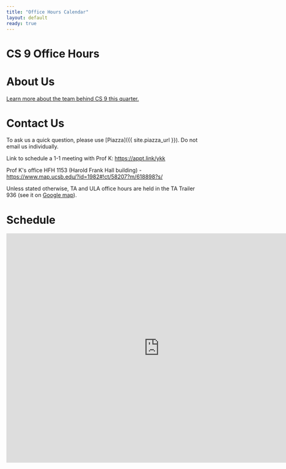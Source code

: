 ```yaml
---
title: "Office Hours Calendar"
layout: default
ready: true
---
```


<h1><strong>CS 9 Office Hours</strong></h1>

# About Us

[Learn more about the team behind CS 9 this quarter.](#)

# Contact Us

To ask us a quick question, please use [Piazza]({{ site.piazza_url }}). Do not email us individually.

Link to schedule a 1-1 meeting with Prof K: <https://appt.link/ykk>

Prof K's office	HFH 1153 (Harold Frank Hall building) - <https://www.map.ucsb.edu/?id=1982#!ct/58207?m/618898?s/>

Unless stated otherwise, TA and ULA office hours are held in the TA Trailer 936 (see it on [Google map](https://maps.app.goo.gl/7US8Hb3WXQw7MZma6)).


# Schedule

<iframe src="https://calendar.google.com/calendar/embed?src=c_f69bdf70e7fba3a0ab29f1e8d7fc2de5d596a2a33cfd03b829b0b1ec6568c768%40group.calendar.google.com&ctz=America%2FLos_Angeles" style="border: 0" width="800" height="600" frameborder="0" scrolling="no"></iframe>
